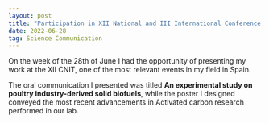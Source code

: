 ```yaml
---
layout: post
title: "Participation in XII National and III International Conference on Engineering Thermodynamics"
date: 2022-06-28
tag: Science Communication
---
```


On the week of the 28th of June I had the opportunity of presenting my work at the XII CNIT, one of the most relevant events in my field in Spain.

The oral communication I presented was titled __An experimental study on poultry industry-derived solid biofuels__, while the poster I designed conveyed the most recent advancements in Activated carbon research performed in our lab.
